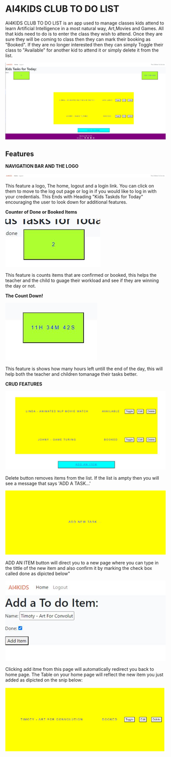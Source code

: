 <h1>AI4KIDS CLUB TO DO LIST</h1>

<p>AI4KIDS CLUB TO DO LIST is an app used to manage classes kids attend to learn Artificial Intelligence in a most natural way, Art,Movies and Games. All that kids need to do is to enter the class they wish to attend.  Once they are sure they will be coming to class then they can mark their booking as "Booked". If they are no longer interested then they can simply Toggle their class to "Available" for another kid to attend it or simply delete it from the list.</p>
<img src="media/aikidshomepage.JPG">

<h2>Features</h2>

**NAVIGATION BAR AND THE LOGO**

<img src="media/Navigationandlogo.JPG">

<p>This feature a logo, The home, logout and a login link.  You can click on them to move to the log out page or log in if you would like to log in with your credentials. This Ends with Heading "Kids Taskds for Today" encouraging the user to look down for additional features.</p>

**Counter of Done or Booked Items**

<img src="media/Bookeordoneitems.JPG">

<p>This feature is counts items that are confirmed or booked, this helps the teacher and the child to guage their workload and see if they are winning the day or not. </p>

**The Count Down!**

<img src="media/counter.JPG">

<p>This feature is shows how many hours left untill the end of the day, this will help both the teacher and children tomanage their tasks better. </p>

**CRUD FEATURES**

<img src="media/CRUD.JPG">

<p>Delete button removes items from the list. If the list is ampty then you will see a message that says 'ADD A TASK...'</p>
<img src="media/emptylist.JPG">

<p>ADD AN ITEM button will direct you to a new page where you can type in the tittle of the new item and also confirm it by marking the check box called done as dipicted below"</p>
<img src="media/additem.JPG">
<p>Clicking add itme from this page will automatically redirect you back to home page. The Table on your home page will reflect the new item you just added as dipicted on the snip below:</p>
<img src="media/tableoneitem.JPG">
